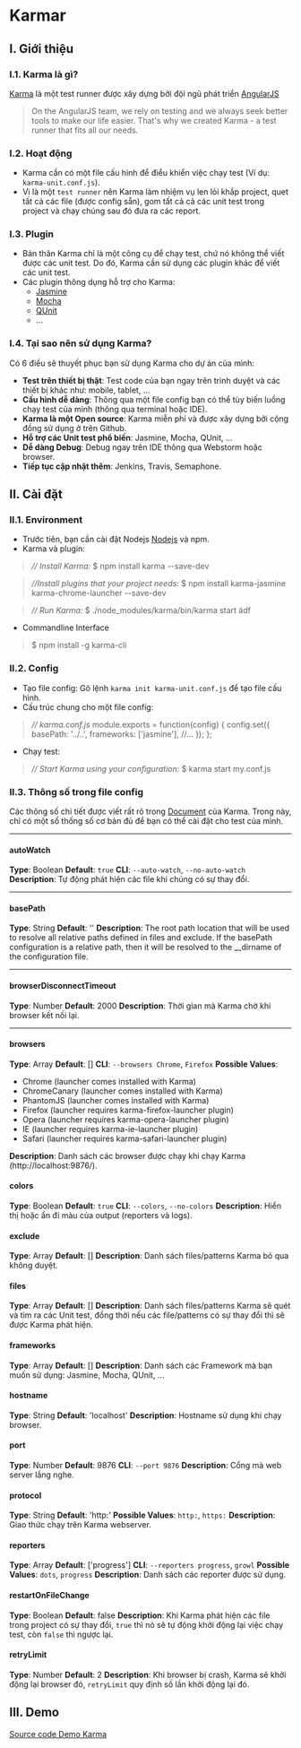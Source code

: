 # Karmar

## I. Giới thiệu
### I.1. Karma là gì?
[Karma](https://karma-runner.github.io) là một test runner được xây dựng bởi đội ngũ phát triển [AngularJS](https://www.angularjs.org/)
>On the AngularJS team, we rely on testing and we always seek better tools to make our life easier. That's why we created Karma - a test runner that fits all our needs.


### I.2. Hoạt động 
- Karma cần có một file cấu hình để điểu khiển việc chạy test (Ví dụ: `karma-unit.conf.js`).
- Vì là một `test runner` nên Karma làm nhiệm vụ len lỏi khắp project, quet tất cả các file (được config sẵn), gom tất cả cả các unit test trong project và chạy chúng sau đó đưa ra các report.

### I.3. Plugin
- Bản thân Karma chỉ là một công cụ để chạy test, chứ nó không thể viết được các unit test. Do đó, Karma cần sử dụng các plugin khác để viết các unit test.
- Các plugin thông dụng hỗ trợ cho Karma:
	+ [Jasmine](https://jasmine.github.io/)
	+ [Mocha](https://mochajs.org/)
	+ [QUnit](https://qunitjs.com/)
	+ ... 

### I.4. Tại sao nên sử dụng Karma?
Có 6 điều sẽ thuyết phục bạn sử dụng Karma cho dự án của mình:

- **Test trên thiết bị thật**: Test code của bạn ngay trên trình duyệt và các thiết bị khác như: mobile, tablet, ...
- **Cấu hình dễ dàng**: Thông qua một file config bạn có thể tùy biến luồng chạy test của mình (thông qua terminal hoặc IDE).
- **Karma là một Open source**: Karma miễn phí và được xây dựng bởi cộng đồng sử dụng ở trên Github.
- **Hỗ trợ các Unit test phổ biến**: Jasmine, Mocha, QUnit, ...
- **Dễ dàng Debug**: Debug ngay trên IDE thông qua Webstorm hoặc browser.
- **Tiếp tục cập nhật thêm**: Jenkins, Travis, Semaphone.

## II. Cài đặt
### II.1. Environment
- Trước tiên, bạn cần cài đặt Nodejs [Nodejs](https://nodejs.org/) và npm.
- Karma và plugin:

>*// Install Karma:*
	$ npm install karma --save-dev
	
 > *//Install plugins that your project needs:*
	$ npm install karma-jasmine karma-chrome-launcher --save-dev

>*// Run Karma:*
	$ ./node_modules/karma/bin/karma start
ádf

- Commandline Interface
>$ npm install -g karma-cli

### II.2. Config
- Tạo file config: Gõ lệnh `karma init karma-unit.conf.js` để tạo file cấu hình.
- Cấu trúc chung cho một file config:
> *// karma.conf.js*
module.exports = function(config) {
  config.set({
    basePath: '../..',
    frameworks: ['jasmine'],
    //...
  });
};

- Chạy test:
> *// Start Karma using your configuration:*
$ karma start my.conf.js
### II.3. Thông số trong file config
Các thông số chi tiết được viết rất rõ trong [Document](https://karma-runner.github.io/1.0/config/configuration-file.html) của Karma. Trong này, chỉ có một số thống số cơ bản đủ để bạn có thể cài đặt cho test của mình.


----------


#### autoWatch
**Type**: Boolean
**Default**: `true`
**CLI**: `--auto-watch`, `--no-auto-watch`
**Description**: Tự động phát hiện các file khi chúng có sự thay đổi.


----------


#### basePath
**Type**: String
**Default**: ''
**Description**: The root path location that will be used to resolve all relative paths defined in files and exclude. If the basePath configuration is a relative path, then it will be resolved to the __dirname of the configuration file.


----------


#### browserDisconnectTimeout
**Type**: Number
**Default**: 2000
**Description**: Thời gian mà Karma chờ khi browser kết nối lại.


----------


#### browsers
**Type**: Array
**Default**: []
**CLI**: `--browsers Chrome`, `Firefox`
**Possible Values**:
- Chrome (launcher comes installed with Karma)
- ChromeCanary (launcher comes installed with Karma)
- PhantomJS (launcher comes installed with Karma)
- Firefox (launcher requires karma-firefox-launcher plugin)
- Opera (launcher requires karma-opera-launcher plugin)
- IE (launcher requires karma-ie-launcher plugin)
- Safari (launcher requires karma-safari-launcher plugin)

**Description**: Danh sách các browser được chạy khi chạy Karma (http://localhost:9876/).

#### colors
**Type**: Boolean
**Default**: `true`
**CLI**: `--colors`, `--no-colors`
**Description**: Hiển thị hoặc ẩn đi màu của output (reporters và logs).

#### exclude
**Type**: Array
**Default**: []
**Description**: Danh sách files/patterns Karma bỏ qua không duyệt.

#### files
**Type**: Array
**Default**: []
**Description**: Danh sách files/patterns Karma sẽ quét và tìm ra các Unit test, đồng thời nếu các file/patterns có sự thay đổi thì sẽ được Karma phát hiện.

#### frameworks
**Type**: Array
**Default**: []
**Description**: Danh sách các Framework mà bạn muốn sử dụng: Jasmine, Mocha, QUnit, ...

#### hostname
**Type**: String
**Default**: 'localhost'
**Description**: Hostname sử dụng khi chạy browser.

#### port
**Type**: Number
**Default**: 9876
**CLI**: `--port 9876`
**Description**: Cổng mà web server lắng nghe.

#### protocol
**Type**: String
**Default**: 'http:'
**Possible Values**: `http:`, `https:`
**Description**: Giao thức chạy trên Karma webserver.

#### reporters
**Type**: Array
**Default**: ['progress']
**CLI**: `--reporters progress`, `growl`
**Possible Values**: `dots`, `progress`
**Description**: Danh sách các reporter được sử dụng.

#### restartOnFileChange
**Type**: Boolean
**Default**: false
**Description**: Khi Karma phát hiện các file trong project có sự thay đổi, `true` thì nó sẽ tự động khởi động lại việc chạy test, còn `false` thì ngược lại.

#### retryLimit
**Type**: Number
**Default**: 2
**Description**:  Khi browser bị crash, Karma sẽ khởi động lại browser đó, `retryLimit` quy định số lần khởi động lại đó.

## III. Demo

[Source code Demo Karma](https://github.com/minhnt58/int3117-2016/blob/master/nhom_12/source_code/unit-test-karma.zip)
